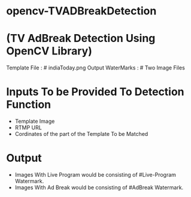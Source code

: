 # opencv-TVADBreakDetection  
# (TV AdBreak Detection Using OpenCV Library)

Template File : # indiaToday.png
Output WaterMarks : # Two Image Files

# Inputs To be Provided To Detection Function
* Template Image
* RTMP URL
* Cordinates of the part of the Template To be Matched

# Output
* Images With Live Program would be consisting of #Live-Program Watermark.
* Images With Ad Break would be consisting of #AdBreak Watermark.
